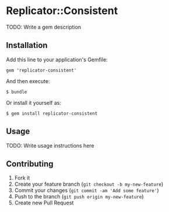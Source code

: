 # Replicator::Consistent

TODO: Write a gem description

## Installation

Add this line to your application's Gemfile:

    gem 'replicator-consistent'

And then execute:

    $ bundle

Or install it yourself as:

    $ gem install replicator-consistent

## Usage

TODO: Write usage instructions here

## Contributing

1. Fork it
2. Create your feature branch (`git checkout -b my-new-feature`)
3. Commit your changes (`git commit -am 'Add some feature'`)
4. Push to the branch (`git push origin my-new-feature`)
5. Create new Pull Request
